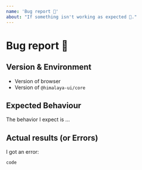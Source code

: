 ```yaml
---
name: 'Bug report 🐞'
about: "If something isn't working as expected 🤔."
---
```


<!-- Please do NOT DELETE the template. -->
<!-- No template issues will be closed. -->

# Bug report 🐞

## Version & Environment

- Version of browser
- Version of `@himalaya-ui/core`

## Expected Behaviour

The behavior I expect is ...

## Actual results (or Errors)

I got an error:

```
code
```
